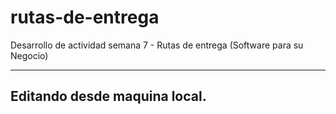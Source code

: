# rutas-de-entrega
Desarrollo de actividad semana 7 - Rutas de entrega (Software para su Negocio)

---
Editando desde maquina local.
---